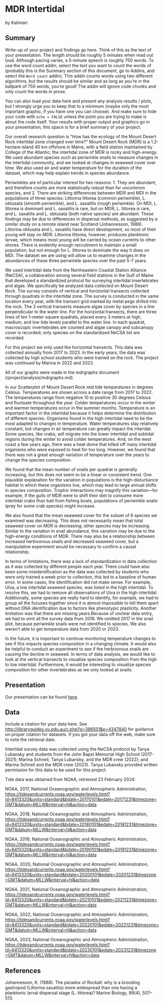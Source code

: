 MDR Intertidal
================
by Kalimari

## Summary

Write-up of your project and findings go here. Think of this as the text
of your presentation. The length should be roughly 5 minutes when read
out loud. Although pacing varies, a 5-minute speech is roughly 750
words. To use the word count addin, select the text you want to count
the words of (probably this is the Summary section of this document, go
to Addins, and select the `Word count` addin). This addin counts words
using two different algorithms, but the results should be similar and as
long as you’re in the ballpark of 750 words, you’re good! The addin will
ignore code chunks and only count the words in prose.

You can also load your data here and present any analysis results /
plots, but I strongly urge you to keep that to a minimum (maybe only the
most important graphic, if you have one you can choose). And make sure
to hide your code with `echo = FALSE` unless the point you are trying to
make is about the code itself. Your results with proper output and
graphics go in your presentation, this space is for a brief summary of
your project.

Our overall research question is “How has the ecology of the Mount
Desert Rock intertidal zone changed over time?” Mount Desert Rock (MDR)
is a 1.2-hectare island 40 km offshore in Maine, with a field station
maintained by College of the Atlantic; the intertidal zone of MDR is
rocky and high-energy. We used abundant species such as periwinkle
snails to measure changes in the intertidal community, and we looked at
changes in seaweed cover over time. We also used air and water
temperature for the duration of the dataset, which may help explain
trends in species abundance.

Periwinkles are of particular interest for two reasons: 1. They are
abundant, and therefore counts are more statistically robust than for
uncommon species, and 2. There are striking differences between MDR and
MDI in the populations of three species: Littorina littorea (common
periwinkle), L. obtusata (smooth periwinkle), and L. saxatilis (rough
periwinkle). On MDI, L. littorea is dominant and L. saxatilis is rare,
but on MDR, L. littorea is rare, and L. saxatilis and L. obtusata (both
native species) are abundant. These findings may be due to differences
in dispersal methods, as suggested by a similar study on a remote island
near Scotland (Johannesson, 1988). Littorina obtusata and L. saxatilis
have direct development, so most of their young will stay on MDR.
Littorina littorea, however, produces planktonic larvae, which means
most young will be carried by ocean currents to other shores. There is
evidently enough recruitment to maintain a small population, but not
enough for L. littorea to dominate the way it does on MDI. The dataset
we are using will allow us to examine changes in the abundances of these
three periwinkle species over the past 5-7 years.

We used intertidal data from the Northeastern Coastal Station Alliance
(NeCSA), a collaboration among several field stations in the Gulf of
Maine that developed a standardized protocol for surveying intertidal
invertebrates and algae. We specifically be analyzed data collected on
Mount Desert Rock. The survey consists of vertical and horizontal
transects collected through quadrats in the intertidal zone. The survey
is conducted in the same location every year, with the transect grid
marked by metal pegs drilled into the rock. The 3 vertical transects
measure algae cover by species in a line perpendicular to the water
line. For the horizontal transects, there are three lines of ten 1-meter
square quadrats, placed every 3 meters at high, medium, and low tide
levels parallel to the water line. In each quadrat, macroscopic
invertebrates are counted and algae canopy and subcanopy cover is
recorded; only species on the standardized NeCSA list are recorded.

For this project we only used the horizontal transects. This data was
collected annually from 2017 to 2023. In the early years, the data was
collected by high school students who were trained on the rock. The
project was continued by Marina in 2022 and 2023.

All of our graphs were made in the mdrgraphs document
(/project/analysis/mdrgraphs.md).

In our Scatterplot of Mount Desert Rock mid tide temperatures in degrees
Celsius. Temperatures are shown across a date range from 2017 to 2022.
The temperatures range from negative 10 to positive 30 degrees Celsius
and fluctuate throughout the year. Colder temperatures occur in the
winter and warmer temperatures occur in the summer months. Temperature
is an important factor in the intertidal because it helps determine the
distribution of different species. Organisms found in the high
intertidal need to be the most adapted to changes in temperature. Water
temperatures stay relatively constant, but changes in air temperature
can greatly impact the interidal. Some species, like crabs, will migrate
into the lower intertidal and subtidal regions during the winter to
avoid colder temperatures. And, on the west coast a few years ago, there
was a heat dome that killed off many intertidal organisms who were
exposed to heat for too long. However, we found that there was not a
great enough variation of temperature over the years to change the
species composition.

We found that the mean number of snails per quadrat is generally increasing, but this does not seem to be a linear or consistent trend. One plausible explanation for the variation in populations is the high-disturbance habitat in which these organisms live, which may lead to large annual shifts in species composition. Trophic interactions may magnify this variation—for example, if the gulls of MDR were to shift their diet to consume more intertidal crabs than bait from fishing boats, populations of periwinkle snails (prey for some crab species) might increase.

We also found that the mean seaweed cover for the subset of 6 species we examined was decreasing. This does not necessarily mean that total seaweed cover on MDR is decreasing; other species may be increasing. Similar to the variation in snail abundance, this variation may be due to the high-energy conditions of MDR. There may also be a relationship between increased herbivorous snails and decreased seaweed cover, but a manipulative experiment would be necessary to confirm a causal relationship.

In terms of limitations, there was a lack of standardization in data
collection as it was collected by different people each year. There
could have also been some misidentification as the data was collected by
students who were only trained a week prior to collection, this led to a
baseline of human error. In some cases, the identification did not make
sense. For example, Ulva, a low intertidal seaweed species, was listed
in the high intertidal. To resolve this, we had to remove all
observations of Ulva in the high intertidal. Additionally, some species
are really hard to identify, for example, we had to group all the
fucuses together since it is almost impossible to tell them apart
without DNA identification due to factors like phenotypic plasticity.
Another limitation was that there are missing years.Because of unclear
data entry, we had to omit all the survey data from 2018. We omitted
2017 in the snail plot, because periwinkle snails were not identified to
species. We also weren’t able to get temperature data from 2020 or 2023.

In the future, it is important to continue monitoring temperature
changes to see if this impacts species composition in a changing
climate. It would also be helpful to conduct an experiment to see if the
herbivorous snails are causing the decline in seaweed. In terms of data
analysis, we would like to look at the vertical transects to visualize
species composition from the high to low intertidal. Furthermore, it
would be interesting to visualize species composition for other
invertebrates as we only looked at snails.

## Presentation

Our presentation can be found
[here](https://docs.google.com/presentation/d/1hcCbeBnJPDstauCd-XchuDcr6iWFrnO3oZpX9izKzj0/edit?usp=sharing).

## Data

Include a citation for your data here. See
<http://libraryguides.vu.edu.au/c.php?g=386501&p=4347840> for guidance
on proper citation for datasets. If you got your data off the web, make
sure to note the retrieval date.

Intertidal survey data was collected using the NeCSA protocol by Tanya Lubansky and students from the John Bapst Memorial High School (2017-2021); Marina Schnell, Tanya Lubansky, and the MDR crew (2022); and Marina Schnell and the MDR crew (2023). Tanya Lubansky provided written permission for this data to be used for this project.

Tide data was obtained from NOAA, retrieved 23 February 2024:

NOAA, 2017, National Oceanographic and Atmospheric Administration,
<https://tidesandcurrents.noaa.gov/waterlevels.html?id=8413320&units=standard&bdate=20170101&edate=20171231&timezone=GMT&datum=MLLW&interval=hl&action=data>

NOAA, 2018, National Oceanographic and Atmospheric Administration,
<https://tidesandcurrents.noaa.gov/waterlevels.html?id=8413320&units=standard&bdate=20180101&edate=20181231&timezone=GMT&datum=MLLW&interval=hl&action=data>

NOAA, 2019, National Oceanographic and Atmospheric Administration,
<https://tidesandcurrents.noaa.gov/waterlevels.html?id=8413320&units=standard&bdate=20190101&edate=20191231&timezone=GMT&datum=MLLW&interval=hl&action=data>

NOAA, 2020, National Oceanographic and Atmospheric Administration,
<https://tidesandcurrents.noaa.gov/waterlevels.html?id=8413320&units=standard&bdate=20200101&edate=20201231&timezone=GMT&datum=MLLW&interval=hl&action=data>

NOAA, 2021, National Oceanographic and Atmospheric Administration,
<https://tidesandcurrents.noaa.gov/waterlevels.html?id=8413320&units=standard&bdate=20210101&edate=20211231&timezone=GMT&datum=MLLW&interval=hl&action=data>

NOAA, 2022, National Oceanographic and Atmospheric Administration,
<https://tidesandcurrents.noaa.gov/waterlevels.html?id=8413320&units=standard&bdate=20220101&edate=20221231&timezone=GMT&datum=MLLW&interval=hl&action=data>

NOAA, 2023, National Oceanographic and Atmospheric Administration,
<https://tidesandcurrents.noaa.gov/waterlevels.html?id=8413320&units=standard&bdate=20230101&edate=20231231&timezone=GMT&datum=MLLW&interval=hl&action=data>

## References

Johannesson, K. (1988). The paradox of Rockall: why is a
brooding gastropod (Littorina saxatilis) more widespread than one having
a planktonic larval dispersal stage (L. littorea)? Marine Biology,
99(4), 507–513.
